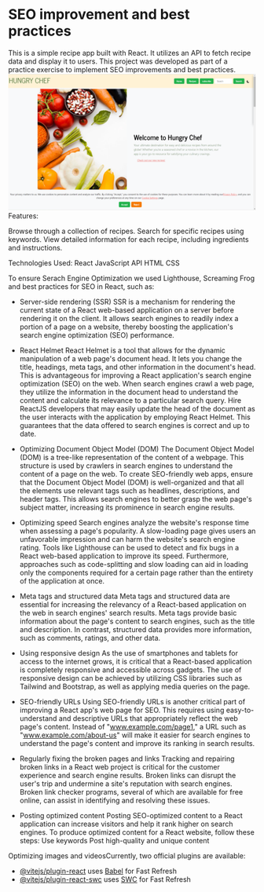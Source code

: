 # SEO improvement and best practices

This is a simple recipe app built with React. It utilizes an API to fetch recipe data and display it to users. This project was developed as part of a practice exercise to implement SEO improvements and best practices.
![App Screenshot](public/Hungry-chef.png)
Features:

Browse through a collection of recipes.
Search for specific recipes using keywords.
View detailed information for each recipe, including ingredients and instructions.

Technologies Used:
React
JavaScript
API
HTML
CSS

To ensure Serach Engine Optimization we used Lighthouse, Screaming Frog and best practices for SEO in React, such as:

- Server-side rendering (SSR)
  SSR is a mechanism for rendering the current state of a React web-based application on a server before rendering it on the client. It allows search engines to readily index a portion of a page on a website, thereby boosting the application's search engine optimization (SEO) performance.

- React Helmet
  React Helmet is a tool that allows for the dynamic manipulation of a web page's document head. It lets you change the title, headings, meta tags, and other information in the document's head.
  This is advantageous for improving a React application's search engine optimization (SEO) on the web.
  When search engines crawl a web page, they utilize the information in the document head to understand the content and calculate its relevance to a particular search query.
  Hire ReactJS developers that may easily update the head of the document as the user interacts with the application by employing React Helmet. This guarantees that the data offered to search engines is correct and up to date.
- Optimizing Document Object Model (DOM)
  The Document Object Model (DOM) is a tree-like representation of the content of a webpage. This structure is used by crawlers in search engines to understand the content of a page on the web.
  To create SEO-friendly web apps, ensure that the Document Object Model (DOM) is well-organized and that all the elements use relevant tags such as headlines, descriptions, and header tags.
  This allows search engines to better grasp the web page's subject matter, increasing its prominence in search engine results.
- Optimizing speed
  Search engines analyze the website's response time when assessing a page's popularity. A slow-loading page gives users an unfavorable impression and can harm the website's search engine rating.
  Tools like Lighthouse can be used to detect and fix bugs in a React web-based application to improve its speed. Furthermore, approaches such as code-splitting and slow loading can aid in loading only the components required for a certain page rather than the entirety of the application at once.
- Meta tags and structured data
  Meta tags and structured data are essential for increasing the relevancy of a React-based application on the web in search engines' search results.
  Meta tags provide basic information about the page's content to search engines, such as the title and description. In contrast, structured data provides more information, such as comments, ratings, and other data.
- Using responsive design
  As the use of smartphones and tablets for access to the internet grows, it is critical that a React-based application is completely responsive and accessible across gadgets.
  The use of responsive design can be achieved by utilizing CSS libraries such as Tailwind and Bootstrap, as well as applying media queries on the page.
- SEO-friendly URLs
  Using SEO-friendly URLs is another critical part of improving a React app's web page for SEO. This requires using easy-to-understand and descriptive URLs that appropriately reflect the web page's content.
  Instead of "www.example.com/page1," a URL such as "www.example.com/about-us" will make it easier for search engines to understand the page's content and improve its ranking in search results.
- Regularly fixing the broken pages and links
  Tracking and repairing broken links in a React web project is critical for the customer experience and search engine results. Broken links can disrupt the user's trip and undermine a site's reputation with search engines. Broken link checker programs, several of which are available for free online, can assist in identifying and resolving these issues.
- Posting optimized content
  Posting SEO-optimized content to a React application can increase visitors and help it rank higher on search engines. To produce optimized content for a React website, follow these steps:
  Use keywords
  Post high-quality and unique content

Optimizing images and videosCurrently, two official plugins are available:

- [@vitejs/plugin-react](https://github.com/vitejs/vite-plugin-react/blob/main/packages/plugin-react/README.md) uses [Babel](https://babeljs.io/) for Fast Refresh
- [@vitejs/plugin-react-swc](https://github.com/vitejs/vite-plugin-react-swc) uses [SWC](https://swc.rs/) for Fast Refresh
